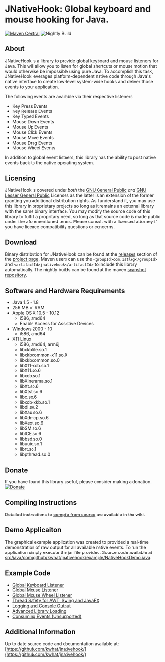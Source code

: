 JNativeHook: Global keyboard and mouse hooking for Java.
========================================================

[![Maven Central](https://maven-badges.herokuapp.com/maven-central/com.github.kwhat/jnativehook/badge.svg)](https://maven-badges.herokuapp.com/maven-central/com.1stleg/jnativehook)
![Nightly Build](https://github.com/kwhat/jnativehook/workflows/Nightly%20Build/badge.svg)

## About
JNativeHook is a library to provide global keyboard and mouse listeners for
Java.  This will allow you to listen for global shortcuts or mouse motion that
would otherwise be impossible using pure Java.  To accomplish this task,
JNativeHook leverages platform-dependent native code through Java's native
interface to create low-level system-wide hooks and deliver those events to
your application.

The following events are available via their respective listeners.
* Key Press Events
* Key Release Events
* Key Typed Events
* Mouse Down Events
* Mouse Up Events
* Mouse Click Events
* Mouse Move Events
* Mouse Drag Events
* Mouse Wheel Events

In addition to global event listners, this library has the ability to post native events back to the native operating 
system.

## Licensing
JNativeHook is covered under *both* the [GNU General Public](LESSER.md) *and* 
[GNU Lesser General Public](COPYING.LESSER.md) Licenses as the latter is an extension of the former granting you 
additional distribution rights.  As I understand it, you may use this library in proprietary projects so long as it 
remains an external library with the same binary interface.  You may modify the source code of this library to fulfill 
a propritary need, so long as that source code is made public under the aforementioned terms.  Please consult with a 
licenced attorney if you have licence compatibility questions or concerns.
 
## Download
Binary distribution for JNativeHook can be found at the 
[releases](https://github.com/kwhat/jnativehook/releases) section of the 
[project page](https://github.com/kwhat/jnativehook/).  Maven users can 
use the `<groupId>com.1stleg</groupId>` and `<artifactId>jnativehook</artifactId>` 
to include this library automatically.  The nightly builds can be found at the maven 
[snapshot repository](https://oss.sonatype.org/content/repositories/snapshots/com/1stleg/jnativehook/2.1.SNAPSHOT/).

## Software and Hardware Requirements
* Java 1.5 - 1.8
* 256 MB of RAM
* Apple OS X 10.5 - 10.12
  * i586, amd64
  * Enable Access for Assistive Devices
* Windows 2000 - 10
  * i586, amd64
* X11 Linux
  * i586, amd64, arm6j
  * libxkbfile.so.1
  * libxkbcommon-x11.so.0
  * libxkbcommon.so.0
  * libX11-xcb.so.1
  * libX11.so.6
  * libxcb.so.1
  * libXinerama.so.1
  * libXt.so.6
  * libXtst.so.6
  * libc.so.6
  * libxcb-xkb.so.1
  * libdl.so.2
  * libXau.so.6
  * libXdmcp.so.6
  * libXext.so.6
  * libSM.so.6
  * libICE.so.6
  * libbsd.so.0
  * libuuid.so.1
  * librt.so.1
  * libpthread.so.0

## Donate
If you have found this library useful, please consider making a donation.
[![Donate](https://www.paypalobjects.com/en_US/i/btn/btn_donate_LG.gif)](https://www.paypal.com/cgi-bin/webscr?cmd=_s-xclick&hosted_button_id=UPMHT4ZFBTCBL)

## Compiling Instructions
Detailed instructions to [compile from source](wiki/Compiling) are available in the wiki.

## Demo Applicaiton
The graphical example application was created to provided a real-time
demonstration of raw output for all available native events.  To run the
application simply execute the jar file provided. Source code available at 
[src/java/com/github/kwhat/jnativehook/example/NativeHookDemo.java](src/java/com/github/kwhat/jnativehook/example/NativeHookDemo.java).

## Example Code
* [Global Keyboard Listener](wiki/Keyboard)
* [Global Mouse Listener](wiki/Mouse)
* [Global Mouse Wheel Listener](wiki/MouseWheel)
* [Thread Safety for AWT, Swing and JavaFX](wiki/ThreadSafety)
* [Logging and Console Output](wiki/ConsoleOutput)
* [Advanced Library Loading](wiki/LibraryLoading)
* [Consuming Events (Unsupported)](wiki/ConsumingEvents)

## Additional Information
Up to date source code and documentation available at:
[https://github.com/kwhat/jnativehook/](https://github.com/kwhat/jnativehook/)
